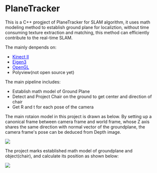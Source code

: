 # PlaneTracker
This is a C++ progject of PlaneTracker for SLAM algorithm, it uses math modeling method to establish ground plane for localiztion, without time consuming texture extraction and matching, this method can efficiently contribute to the real-time SLAM. 

The mainly denpends on: 
 
- <a href="https://developer.microsoft.com/en-us/windows/kinect" target="_blank" style="color:blue">Kinect II</a>   
- <a href="http://eigen.tuxfamily.org/index.php?title=Main_Page" target="_blank" style="color:blue">Eigen3</a>  
- <a href="https://drive.google.com/file/d/1AsbFjWnSb9wbsEJpaNeeAZErSJWrjFaI/view" target="_blank" style="color:blue">OpenGL</a>
- Polyview(not open source yet)

The main pipeline includes:  

- Establish math model of Ground Plane  
- Detect and Project Chair on the ground to get center and direction of chair  
- Get R and t for each pose of the camera

The main rotaion model in this project is drawn as below. By setting up a canonical frame between camera frame and world frame, whose Z axis shares the same direction with normal vector of the groundplane, the camera frame's pose can be deduced from Depth image.

<img src="https://github.com/CaoYuchen/PlaneTracker/img/frame.jpg">


The project marks established math model of groundplane and object(chair), and calculate its position as shown below:

<img src="https://github.com/CaoYuchen/PlaneTracker/img/output.png">


